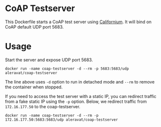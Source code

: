 # CoAP Testserver

This Dockerfile starts a CoAP test server using
<a href="https://github.com/eclipse/Californium/">Californium</a>. It will bind on CoAP default UDP port 5683.

# Usage
Start the server and expose UDP port 5683.
```
docker run -name coap-testserver -d --rm -p 5683:5683/udp aleravat/coap-testserver
```
The line above uses `-d` option to run in detached mode and `--rm` to remove the container when stopped.

If you need to access the test server with a static IP, you can redirect traffic from a fake static IP using the `-p` option. Below, we redirect traffic from `172.16.177.50` to the coap-testserver.
```
docker run -name coap-testserver -d --rm -p 172.16.177.50:5683:5683/udp aleravat/coap-testserver
```
